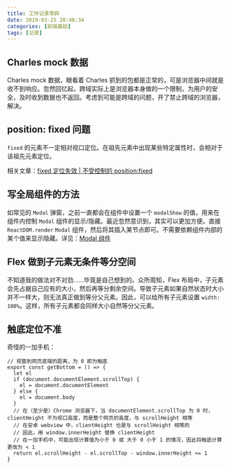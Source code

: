 ```yaml
---
title: 工作记录零碎
date: 2019-03-25 20:48:34
categories: [前端基础]
tags: [记录]
---
```


## Charles mock 数据

Charles mock 数据，眼看着 Charles 抓到的包都是正常的，可是浏览器中间就是收不到响应。忽然回忆起，跨域实际上是浏览器本身做的一个限制，为用户的安全，及时收到数据也不返回。考虑到可能是跨域的问题，开了禁止跨域的浏览器，解决。

## position: fixed 问题

`fixed` 的元素不一定相对视口定位。在祖先元素中出现某些特定属性时，会相对于该祖先元素定位。

相关文章：[fixed 定位失效 | 不受控制的 position:fixed](https://github.com/chokcoco/iCSS/issues/24)

## 写全局组件的方法

如常见的 `Modal` 弹窗，之前一直都会在组件中设置一个 `modalShow` 的值，用来在组件内控制 `Modal` 组件的显示/隐藏。最近忽然意识到，其实可以更加方便。直接 `ReactDOM.render` `Modal` 组件，然后将其插入某节点即可。不需要依赖组件内部的某个值来显示隐藏。详见：[Modal 组件](https://github.com/wy1009/components/tree/master/ConfirmModal)

<!-- more -->

## Flex 做到子元素无条件等分空间

不知道我的做法对不对劲……毕竟是自己想到的。众所周知，Flex 布局中，子元素会先占据自己应有的大小，然后再等分剩余空间。导致子元素如果自然状态时大小并不一样大，则无法真正做到等分父元素。因此，可以给所有子元素设置 `width: 100%`。这样，所有子元素都会同样大小自然等分父元素。

## 触底定位不准

奇怪的一加手机：

```
// 视窗到网页底端的距离，为 0 即为触底
export const getBottom = () => {
  let el
  if (document.documentElement.scrollTop) {
    el = document.documentElement
  } else {
    el = document.body
  }
  // 在（至少是）Chrome 浏览器下，当 documentElement.scrollTop 为 0 时，clientHeight 不为视口高度，而是整个网页的高度，与 scrollHeight 相等
  // 在安卓 webview 中，clientHeight 也是与 scrollHeight 相等的
  // 因此，用 window.innerHeight 替换 clientHeight
  // 在一加手机中，可能出现计算值为小于 0 或 大于 0 小于 1 的情况，因此将触底计算更改为 < 1
  return el.scrollHeight - el.scrollTop - window.innerHeight <= 1
}
```
